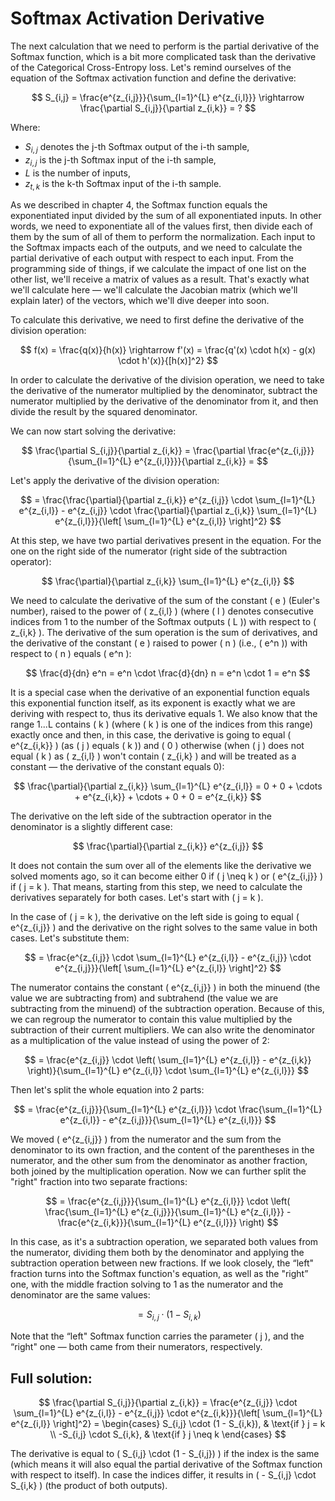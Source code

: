 # Softmax Activation Derivative

The next calculation that we need to perform is the partial derivative of the Softmax function, which is a bit more complicated task than the derivative of the Categorical Cross-Entropy loss. Let's remind ourselves of the equation of the Softmax activation function and define the derivative:

$$
S_{i,j} = \frac{e^{z_{i,j}}}{\sum_{l=1}^{L} e^{z_{i,l}}} \rightarrow \frac{\partial S_{i,j}}{\partial z_{i,k}} = ?
$$

Where:
- $S_{i,j}$ denotes the j-th Softmax output of the i-th sample,
- $z_{i,j}$ is the j-th Softmax input of the i-th sample,
- $L$ is the number of inputs,
- $z_{t,k}$ is the k-th Softmax input of the i-th sample.

As we described in chapter 4, the Softmax function equals the exponentiated input divided by the sum of all exponentiated inputs. In other words, we need to exponentiate all of the values first, then divide each of them by the sum of all of them to perform the normalization. Each input to the Softmax impacts each of the outputs, and we need to calculate the partial derivative of each output with respect to each input. From the programming side of things, if we calculate the impact of one list on the other list, we'll receive a matrix of values as a result. That's exactly what we'll calculate here — we'll calculate the Jacobian matrix (which we'll explain later) of the vectors, which we'll dive deeper into soon.

To calculate this derivative, we need to first define the derivative of the division operation:

$$
f(x) = \frac{q(x)}{h(x)} \rightarrow f'(x) = \frac{q'(x) \cdot h(x) - g(x) \cdot h'(x)}{[h(x)]^2}
$$

In order to calculate the derivative of the division operation, we need to take the derivative of the numerator multiplied by the denominator, subtract the numerator multiplied by the derivative of the denominator from it, and then divide the result by the squared denominator.

We can now start solving the derivative:

$$
\frac{\partial S_{i,j}}{\partial z_{i,k}} = \frac{\partial \frac{e^{z_{i,j}}}{\sum_{l=1}^{L} e^{z_{i,l}}}}{\partial z_{i,k}} =
$$

Let's apply the derivative of the division operation:

$$
= \frac{\frac{\partial}{\partial z_{i,k}} e^{z_{i,j}} \cdot \sum_{l=1}^{L} e^{z_{i,l}} - e^{z_{i,j}} \cdot \frac{\partial}{\partial z_{i,k}} \sum_{l=1}^{L} e^{z_{i,l}}}{\left[ \sum_{l=1}^{L} e^{z_{i,l}} \right]^2}
$$

At this step, we have two partial derivatives present in the equation. For the one on the right side of the numerator (right side of the subtraction operator):

$$
\frac{\partial}{\partial z_{i,k}} \sum_{l=1}^{L} e^{z_{i,l}}
$$

We need to calculate the derivative of the sum of the constant \( e \) (Euler's number), raised to the power of \( z_{i,l} \) (where \( l \) denotes consecutive indices from 1 to the number of the Softmax outputs \( L \)) with respect to \( z_{i,k} \). The derivative of the sum operation is the sum of derivatives, and the derivative of the constant \( e \) raised to power \( n \) (i.e., \( e^n \)) with respect to \( n \) equals \( e^n \):

$$
\frac{d}{dn} e^n = e^n \cdot \frac{d}{dn} n = e^n \cdot 1 = e^n
$$

It is a special case when the derivative of an exponential function equals this exponential function itself, as its exponent is exactly what we are deriving with respect to, thus its derivative equals 1. We also know that the range 1...L contains \( k \) (where \( k \) is one of the indices from this range) exactly once and then, in this case, the derivative is going to equal \( e^{z_{i,k}} \) (as \( j \) equals \( k \)) and \( 0 \) otherwise (when \( j \) does not equal \( k \) as \( z_{i,l} \) won't contain \( z_{i,k} \) and will be treated as a constant — the derivative of the constant equals 0):

$$
\frac{\partial}{\partial z_{i,k}} \sum_{l=1}^{L} e^{z_{i,l}} = 0 + 0 + \cdots + e^{z_{i,k}} + \cdots + 0 + 0 = e^{z_{i,k}}
$$

The derivative on the left side of the subtraction operator in the denominator is a slightly different case:

$$
\frac{\partial}{\partial z_{i,k}} e^{z_{i,j}}
$$

It does not contain the sum over all of the elements like the derivative we solved moments ago, so it can become either 0 if \( j \neq k \) or \( e^{z_{i,j}} \) if \( j = k \). That means, starting from this step, we need to calculate the derivatives separately for both cases. Let's start with \( j = k \).

In the case of \( j = k \), the derivative on the left side is going to equal \( e^{z_{i,j}} \) and the derivative on the right solves to the same value in both cases. Let's substitute them:

$$
= \frac{e^{z_{i,j}} \cdot \sum_{l=1}^{L} e^{z_{i,l}} - e^{z_{i,j}} \cdot e^{z_{i,j}}}{\left[ \sum_{l=1}^{L} e^{z_{i,l}} \right]^2}
$$

The numerator contains the constant \( e^{z_{i,j}} \) in both the minuend (the value we are subtracting from) and subtrahend (the value we are subtracting from the minuend) of the subtraction operation. Because of this, we can regroup the numerator to contain this value multiplied by the subtraction of their current multipliers. We can also write the denominator as a multiplication of the value instead of using the power of 2:

$$
= \frac{e^{z_{i,j}} \cdot \left( \sum_{l=1}^{L} e^{z_{i,l}} - e^{z_{i,k}} \right)}{\sum_{l=1}^{L} e^{z_{i,l}} \cdot \sum_{l=1}^{L} e^{z_{i,l}}}
$$

Then let's split the whole equation into 2 parts:

$$
= \frac{e^{z_{i,j}}}{\sum_{l=1}^{L} e^{z_{i,l}}} \cdot \frac{\sum_{l=1}^{L} e^{z_{i,l}} - e^{z_{i,j}}}{\sum_{l=1}^{L} e^{z_{i,l}}}
$$

We moved \( e^{z_{i,j}} \) from the numerator and the sum from the denominator to its own fraction, and the content of the parentheses in the numerator, and the other sum from the denominator as another fraction, both joined by the multiplication operation. Now we can further split the "right" fraction into two separate fractions:

$$
= \frac{e^{z_{i,j}}}{\sum_{l=1}^{L} e^{z_{i,l}}} \cdot \left( \frac{\sum_{l=1}^{L} e^{z_{i,j}}}{\sum_{l=1}^{L} e^{z_{i,l}}} - \frac{e^{z_{i,k}}}{\sum_{l=1}^{L} e^{z_{i,l}}} \right)
$$

In this case, as it's a subtraction operation, we separated both values from the numerator, dividing them both by the denominator and applying the subtraction operation between new fractions. If we look closely, the “left" fraction turns into the Softmax function's equation, as well as the "right” one, with the middle fraction solving to 1 as the numerator and the denominator are the same values:

$$
= S_{i,j} \cdot (1 - S_{i,k})
$$

Note that the “left" Softmax function carries the parameter \( j \), and the “right" one — both came from their numerators, respectively.

## Full solution:

$$
\frac{\partial S_{i,j}}{\partial z_{i,k}} = \frac{e^{z_{i,j}} \cdot \sum_{l=1}^{L} e^{z_{i,l}} - e^{z_{i,j}} \cdot e^{z_{i,k}}}{\left[ \sum_{l=1}^{L} e^{z_{i,l}} \right]^2} =
\begin{cases}
S_{i,j} \cdot (1 - S_{i,k}), & \text{if } j = k \\
-S_{i,j} \cdot S_{i,k}, & \text{if } j \neq k
\end{cases}
$$

The derivative is equal to \( S_{i,j} \cdot (1 - S_{i,j}) \) if the index is the same (which means it will also equal the partial derivative of the Softmax function with respect to itself). In case the indices differ, it results in \( - S_{i,j} \cdot S_{i,k} \) (the product of both outputs).
